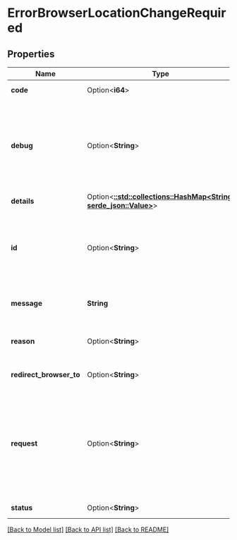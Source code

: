 # ErrorBrowserLocationChangeRequired

## Properties

Name | Type | Description | Notes
------------ | ------------- | ------------- | -------------
**code** | Option<**i64**> | The status code | [optional]
**debug** | Option<**String**> | Debug information  This field is often not exposed to protect against leaking sensitive information. | [optional]
**details** | Option<[**::std::collections::HashMap<String, serde_json::Value>**](serde_json::Value.md)> | Further error details | [optional]
**id** | Option<**String**> | The error ID  Useful when trying to identify various errors in application logic. | [optional]
**message** | **String** | Error message  The error's message. | 
**reason** | Option<**String**> | A human-readable reason for the error | [optional]
**redirect_browser_to** | Option<**String**> | Since when the flow has expired | [optional]
**request** | Option<**String**> | The request ID  The request ID is often exposed internally in order to trace errors across service architectures. This is often a UUID. | [optional]
**status** | Option<**String**> | The status description | [optional]

[[Back to Model list]](../README.md#documentation-for-models) [[Back to API list]](../README.md#documentation-for-api-endpoints) [[Back to README]](../README.md)


